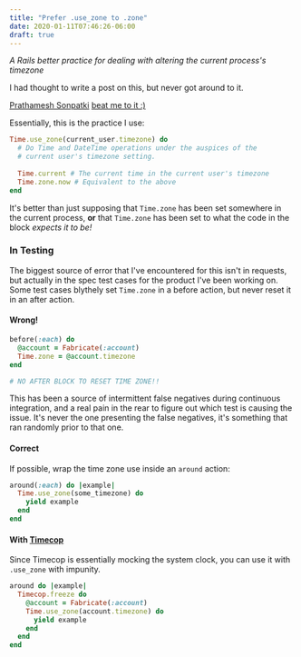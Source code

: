 ```yaml
---
title: "Prefer .use_zone to .zone"
date: 2020-01-11T07:46:26-06:00
draft: true
---
```


*A Rails better practice for dealing with altering the current process's timezone*

I had thought to write a post on this, but never got around to it.

[Prathamesh Sonpatki](https://prathamesh.tech/) [beat me to it :\)](https://prathamesh.tech/2019/07/11/use-time-use_zone-to-navigate-timezone/)

Essentially, this is the practice I use:

```ruby
Time.use_zone(current_user.timezone) do 
  # Do Time and DateTime operations under the auspices of the
  # current user's timezone setting.
  
  Time.current # The current time in the current user's timezone
  Time.zone.now # Equivalent to the above
end
```

It's better than just supposing that `Time.zone` has been set somewhere in the current process, **or** that `Time.zone` has been set to what the code in the block _expects it to be!_

### In Testing

The biggest source of error that I've encountered for this isn't in requests, but actually in the spec test cases for the product I've been working on. Some test cases blythely set `Time.zone` in a before action, but never reset it in an after action.

#### Wrong! ####

``` ruby
before(:each) do
  @account = Fabricate(:account)
  Time.zone = @account.timezone
end

# NO AFTER BLOCK TO RESET TIME ZONE!!
```

This has been a source of intermittent false negatives during continuous integration, and a real pain in the rear to figure out which test is causing the issue. It's never the one presenting the false negatives, it's something that ran randomly prior to that one.

#### Correct ####

If possible, wrap the time zone use inside an `around` action:

```ruby
around(:each) do |example|
  Time.use_zone(some_timezone) do
    yield example
  end
end
```

#### With [Timecop](https://github.com/travisjeffery/timecop)

Since Timecop is essentially mocking the system clock, you can use it with `.use_zone` with impunity.

```ruby
around do |example|
  Timecop.freeze do
    @account = Fabricate(:account)
    Time.use_zone(account.timezone) do
      yield example
    end
  end
end
```

